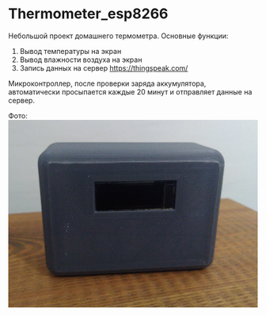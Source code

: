 # Thermometer_esp8266

Небольшой проект домашнего термометра.
Основные функции:
1) Вывод температуры на экран
2) Вывод влажности воздуха на экран
3) Запись данных на сервер https://thingspeak.com/

Микроконтроллер, после проверки заряда аккумулятора, автоматически просыпается каждые 20 минут и отправляет данные на сервер.

Фото:
![Alt text](Files/IMG_20230319_174846_1.jpg "Photo_1")
